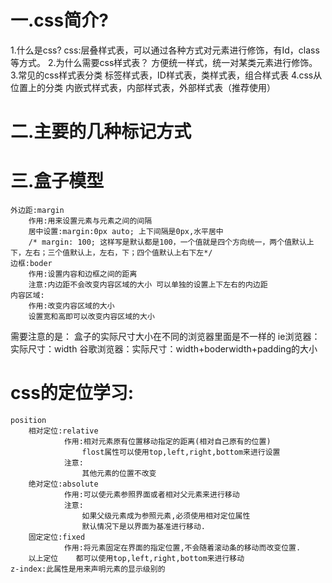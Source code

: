 #  一.css简介?
1.什么是css?
    css:层叠样式表，可以通过各种方式对元素进行修饰，有Id，class等方式。
2.为什么需要css样式表？
    方便统一样式，统一对某类元素进行修饰。
3.常见的css样式表分类
  标签样式表，ID样式表，类样式表，组合样式表
4.css从位置上的分类
    内嵌式样式表，内部样式表，外部样式表（推荐使用）
# 二.主要的几种标记方式
# 三.盒子模型
    外边距:margin
        作用:用来设置元素与元素之间的间隔
        居中设置:margin:0px auto; 上下间隔是0px,水平居中
        /* margin: 100; 这样写是默认都是100，一个值就是四个方向统一，两个值默认上下，左右；三个值默认上，左右，下；四个值默认上右下左*/
    边框:boder
        作用:设置内容和边框之间的距离
        注意:内边距不会改变内容区域的大小 可以单独的设置上下左右的内边距
    内容区域:
        作用:改变内容区域的大小
        设置宽和高即可以改变内容区域的大小
需要注意的是：
        盒子的实际尺寸大小在不同的浏览器里面是不一样的
    ie浏览器：实际尺寸：width
    谷歌浏览器：实际尺寸：width+boderwidth+padding的大小

# css的定位学习:
    position
        相对定位:relative
                作用:相对元素原有位置移动指定的距离(相对自己原有的位置)
                    flost属性可以使用top,left,right,bottom来进行设置
                注意:
                    其他元素的位置不改变
        绝对定位:absolute
                作用:可以使元素参照界面或者相对父元素来进行移动
                注意:
                    如果父级元素成为参照元素,必须使用相对定位属性
                    默认情况下是以界面为基准进行移动.
        固定定位:fixed
                作用:将元素固定在界面的指定位置,不会随着滚动条的移动而改变位置.
        以上定位	都可以使用top,left,right,bottom来进行移动	
    z-index:此属性是用来声明元素的显示级别的